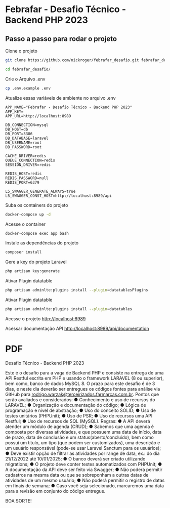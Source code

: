 # Febrafar - Desafio Técnico - Backend PHP 2023

## Passo a passo para rodar o projeto
Clone o projeto
```sh
git clone https://github.com/nickroger/febrafar_desafio.git febrafar_desafio
```
```sh
cd febrafar_desafio/
```


Crie o Arquivo .env
```sh
cp .env.example .env
```


Atualize essas variáveis de ambiente no arquivo .env
```dosini
APP_NAME="Febrafar - Desafio Técnico - Backend PHP 2023"
APP_KEY=
APP_URL=http://localhost:8989

DB_CONNECTION=mysql
DB_HOST=db
DB_PORT=3306
DB_DATABASE=laravel
DB_USERNAME=root
DB_PASSWORD=root

CACHE_DRIVER=redis
QUEUE_CONNECTION=redis
SESSION_DRIVER=redis

REDIS_HOST=redis
REDIS_PASSWORD=null
REDIS_PORT=6379

L5_SWAGGER_GENERATE_ALWAYS=true
L5_SWAGGER_CONST_HOST=http://localhost:8989/api
```


Suba os containers do projeto
```sh
docker-compose up -d
```


Acesse o container
```sh
docker-compose exec app bash
```


Instale as dependências do projeto
```sh
composer install
```


Gere a key do projeto Laravel
```sh
php artisan key:generate
```

Ativar Plugin datatable
```sh
php artisan adminlte:plugins install --plugin=datatablesPlugins
```
Ativar Plugin datatable
```sh
php artisan adminlte:plugins install --plugin=datatables
```


Acesse o projeto
[http://localhost:8989](http://localhost:8989)

Acessar documentação API
[http://localhost:8989/api/documentation](http://localhost:8989/documentation)



# PDF 
Desafio Técnico - Backend PHP 2023

Este é o desafio para a vaga de Backend PHP e consiste na entrega de uma API Restful
escrita em PHP e usando o framework LARAVEL (8 ou superior), bem como, banco de
dados MySQL 8. O prazo para este desafio é de 3 dias, e neste dia deverão ser entregues
os códigos fontes para análise via GitHub para rodrigo.warzak@terceirizados.farmarcas.com.br.
Pontos que serão avaliados e considerados:
● Conhecimento e uso de recursos do LARAVEL;
● Organização e documentação do código;
● Lógica de programação e nível de abstração;
● Uso do conceito SOLID;
● Uso de testes unitários (PHPUnit);
● Uso de PSR;
● Uso de recursos uma API Restful;
● Uso de recursos de SQL (MySQL).
Regras:
● A API deverá atender um módulo de agenda (CRUD);
● Sabemos que uma agenda é composta por diversas atividades, e que possuem uma
data de início, data de prazo, data de conclusão e um status(aberto/concluído), bem
como possui um título, um tipo (que podem ser customizados), uma descrição e um
usuário responsável (pode-se usar Laravel Sanctum para os usuários);
● Deve existir opção de filtrar as atividades por range de data, ex.: do dia 21/12/2022
até 10/01/2025;
● O banco deverá ser criado utilizando migrations;
● O projeto deve conter testes automatizados com PHPUnit;
● A documentação da API deve ser feito via Swagger;
● Não poderá permitir cadastros na mesma data ou que se sobreponham a outras
datas de atividades de um mesmo usuário;
● Não poderá permitir o registro de datas em finais de semana;
● Caso você seja selecionado, marcaremos uma data para a revisão em conjunto do
código entregue.

BOA SORTE!